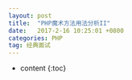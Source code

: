 ```yaml
---
layout: post
title:  "PHP魔术方法用法分析II"
date:   2017-2-16 10:25:01 +0800
categories: PHP
tag: 经典面试
---
```


* content
{:toc}